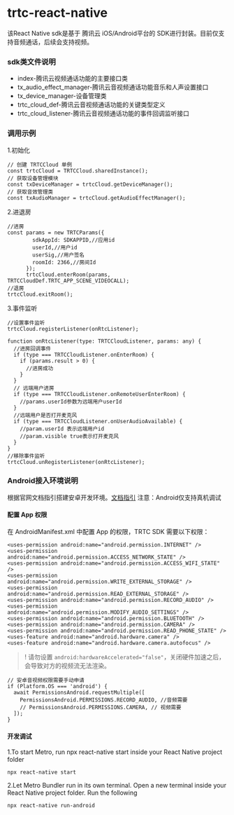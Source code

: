 # trtc-react-native
该React Native sdk是基于 腾讯云 iOS/Android平台的 SDK进行封装。目前仅支持音频通话，后续会支持视频。

### sdk类文件说明

* index-腾讯云视频通话功能的主要接口类
* tx_audio_effect_manager-腾讯云音视频通话功能音乐和人声设置接口
* tx_device_manager-设备管理类
* trtc_cloud_def-腾讯云音视频通话功能的关键类型定义
* trtc_cloud_listener-腾讯云音视频通话功能的事件回调监听接口

### 调用示例

1.初始化
```
// 创建 TRTCCloud 单例
const trtcCloud = TRTCCloud.sharedInstance();
// 获取设备管理模块
const txDeviceManager = trtcCloud.getDeviceManager();
// 获取音效管理类
const txAudioManager = trtcCloud.getAudioEffectManager();
```

2.进退房
```
//进房
const params = new TRTCParams({
        sdkAppId: SDKAPPID,//应用id
        userId,//用户id
        userSig,//用户签名
        roomId: 2366,//房间Id
      });
      trtcCloud.enterRoom(params, TRTCCloudDef.TRTC_APP_SCENE_VIDEOCALL);
//退房
trtcCloud.exitRoom();
```

3.事件监听
```
//设置事件监听
trtcCloud.registerListener(onRtcListener);

function onRtcListener(type: TRTCCloudListener, params: any) {
  //进房回调事件
  if (type === TRTCCloudListener.onEnterRoom) {
    if (params.result > 0) {
      //进房成功
    }
  }
  // 远端用户进房
  if (type === TRTCCloudListener.onRemoteUserEnterRoom) {
    //params.userId参数为远端用户userId
  }
  //远端用户是否打开麦克风
  if (type === TRTCCloudListener.onUserAudioAvailable) {
    //param.userId 表示远端用户id
    //param.visible true表示打开麦克风
  }
}
//移除事件监听
trtcCloud.unRegisterListener(onRtcListener);
```

### Android接入环境说明
根据官网文档指引搭建安卓开发环境。[文档指引](https://reactnative.dev/docs/environment-setup)
注意：Android仅支持真机调试
#### 配置 App 权限
在 AndroidManifest.xml 中配置 App 的权限，TRTC SDK 需要以下权限：

```
<uses-permission android:name="android.permission.INTERNET" />
<uses-permission android:name="android.permission.ACCESS_NETWORK_STATE" />
<uses-permission android:name="android.permission.ACCESS_WIFI_STATE" />
<uses-permission android:name="android.permission.WRITE_EXTERNAL_STORAGE" />
<uses-permission android:name="android.permission.READ_EXTERNAL_STORAGE" />
<uses-permission android:name="android.permission.RECORD_AUDIO" />
<uses-permission android:name="android.permission.MODIFY_AUDIO_SETTINGS" />
<uses-permission android:name="android.permission.BLUETOOTH" />
<uses-permission android:name="android.permission.CAMERA" />
<uses-permission android:name="android.permission.READ_PHONE_STATE" />
<uses-feature android:name="android.hardware.camera" />
<uses-feature android:name="android.hardware.camera.autofocus" />
```

>! 请勿设置 `android:hardwareAccelerated="false"`，关闭硬件加速之后，会导致对方的视频流无法渲染。

```
// 安卓音视频权限需要手动申请
if (Platform.OS === 'android') {
  await PermissionsAndroid.requestMultiple([
    PermissionsAndroid.PERMISSIONS.RECORD_AUDIO, //音频需要
    // PermissionsAndroid.PERMISSIONS.CAMERA, // 视频需要
  ]);
}
```

#### 开发调试
1.To start Metro, run npx react-native start inside your React Native project folder
```
npx react-native start
```
2.Let Metro Bundler run in its own terminal. Open a new terminal inside your React Native project folder. Run the following
```
npx react-native run-android
```
